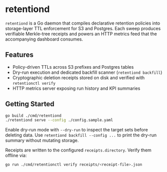 # retentiond

`retentiond` is a Go daemon that compiles declarative retention policies into storage-layer TTL enforcement for S3 and Postgres. Each sweep produces verifiable Merkle-tree receipts and powers an HTTP metrics feed that the accompanying dashboard consumes.

## Features

- Policy-driven TTLs across S3 prefixes and Postgres tables
- Dry-run execution and dedicated backfill scanner (`retentiond backfill`)
- Cryptographic deletion receipts stored on disk and verified with `retentionctl verify`
- HTTP metrics server exposing run history and KPI summaries

## Getting Started

```bash
go build ./cmd/retentiond
./retentiond serve --config ./config.sample.yaml
```

Enable dry-run mode with `--dry-run` to inspect the target sets before deleting data. Use `retentiond backfill --config ...` to print the dry-run summary without mutating storage.

Receipts are written to the configured `receipts.directory`. Verify them offline via:

```bash
go run ./cmd/retentionctl verify receipts/<receipt-file>.json
```
